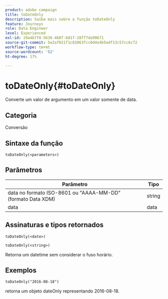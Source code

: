 ```yaml
---
product: adobe campaign
title: toDateOnly
description: Saiba mais sobre a função toDateOnly
feature: Journeys
role: Data Engineer
level: Experienced
exl-id: 19a4b7f8-5636-4b8f-b81f-28ff7da99671
source-git-commit: 5e2af021f1c82063fcc0d4e4b5edf13c57cc6c72
workflow-type: tm+mt
source-wordcount: '52'
ht-degree: 17%

---
```


# toDateOnly{#toDateOnly}

Converte um valor de argumento em um valor somente de data.

## Categoria

Conversão

## Sintaxe da função

`toDateOnly(<parameters>)`

## Parâmetros

| Parâmetro | Tipo |
|-----------|------------------|
| data no formato ISO-8601 ou &quot;AAAA-MM-DD&quot; (formato Data XDM) | string |
| data | data |

## Assinaturas e tipos retornados

`toDateOnly(<date>)`

`toDateOnly(<string>)`

Retorna um datetime sem considerar o fuso horário.

## Exemplos

`toDateOnly("2016-08-18")`

retorna um objeto dateOnly representando 2016-08-18.